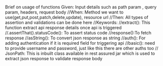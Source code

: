 Brief on usage of functions
Given: Input details such as path  param , query param, headers, request body
//When: Method we want to use(get,put,post,patch,delete,update), resource url
//Then: All types of assertion and validations can be done here
//Keywords:
//extract(): This function extract api response details once api is triggered
//.assertThat().statusCode(): To assert status code
//response():To fetch response
//asString(): To convert json response as string
//auth(): For adding authentication if it is required field for triggering api
//basic(): need to provide username and password, just like this there are other auths too
// JsonPath: This is inbuilt class available in rest assured jar which is used to extract json response to validate response body